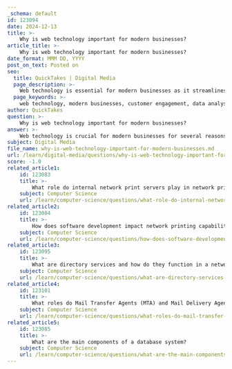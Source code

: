 ```yaml
---
_schema: default
id: 123094
date: 2024-12-13
title: >-
    Why is web technology important for modern businesses?
article_title: >-
    Why is web technology important for modern businesses?
date_format: MMM DD, YYYY
post_on_text: Posted on
seo:
  title: QuickTakes | Digital Media
  page_description: >-
    Web technology is essential for modern businesses as it streamlines processes, enhances customer engagement, enables data collection and analysis, reduces costs, fosters innovation, and provides a global reach.
  page_keywords: >-
    web technology, modern businesses, customer engagement, data analysis, cost reduction, innovation, global reach, communication, ROI, digital landscape
author: QuickTakes
question: >-
    Why is web technology important for modern businesses?
answer: >-
    Web technology is crucial for modern businesses for several reasons, fundamentally transforming how they operate, engage with customers, and innovate. Here are some key points highlighting its importance:\n\n1. **Streamlining Processes**: Web technology enables businesses to automate and streamline various processes, enhancing productivity and efficiency. For instance, cloud computing allows for remote access to business systems, facilitating operations for offsite staff and customers.\n\n2. **Enhanced Customer Engagement**: Businesses leverage web applications to improve customer interactions. This includes e-commerce platforms that provide seamless shopping experiences and customer service tools that enhance communication.\n\n3. **Data Collection and Analysis**: The ability to collect and analyze data through web technologies allows businesses to make informed decisions regarding their marketing strategies and operational improvements. This data-driven approach helps in understanding customer behavior and preferences.\n\n4. **Cost Reduction**: Utilizing web services can significantly lower technology costs associated with new product development and operations. This is particularly beneficial for smaller organizations and partners, enabling them to integrate more easily into the business ecosystem.\n\n5. **Innovation and Competitive Advantage**: Companies that adopt emerging web technologies are better positioned to innovate and adapt to market changes. This includes the development of new products and services that meet evolving customer needs.\n\n6. **Global Reach**: The internet has eliminated geographical barriers, allowing businesses to reach a global audience. This expansion opens up new markets and opportunities for growth.\n\n7. **Improved Communication**: Web technologies facilitate better communication within organizations and with customers. This includes tools for collaboration, information sharing, and customer feedback, which are essential for maintaining competitive advantage.\n\n8. **Return on Investment (ROI)**: By streamlining connectivity and minimizing development time, businesses can see a higher ROI from their technology investments. This is particularly evident in companies that effectively utilize web services to enhance their operations.\n\nIn summary, web technology is integral to modern business operations, driving efficiency, innovation, and customer engagement while reducing costs and expanding market reach. As businesses continue to navigate the digital landscape, those that effectively harness web technology will likely thrive in an increasingly competitive environment.
subject: Digital Media
file_name: why-is-web-technology-important-for-modern-businesses.md
url: /learn/digital-media/questions/why-is-web-technology-important-for-modern-businesses
score: -1.0
related_article1:
    id: 123083
    title: >-
        What role do internal network print servers play in network printing?
    subject: Computer Science
    url: /learn/computer-science/questions/what-role-do-internal-network-print-servers-play-in-network-printing
related_article2:
    id: 123084
    title: >-
        How does software development impact network printing capabilities?
    subject: Computer Science
    url: /learn/computer-science/questions/how-does-software-development-impact-network-printing-capabilities
related_article3:
    id: 123095
    title: >-
        What are directory services and how do they function in a network?
    subject: Computer Science
    url: /learn/computer-science/questions/what-are-directory-services-and-how-do-they-function-in-a-network
related_article4:
    id: 123101
    title: >-
        What roles do Mail Transfer Agents (MTA) and Mail Delivery Agents (MDA) play in email delivery?
    subject: Computer Science
    url: /learn/computer-science/questions/what-roles-do-mail-transfer-agents-mta-and-mail-delivery-agents-mda-play-in-email-delivery
related_article5:
    id: 123085
    title: >-
        What are the main components of a database system?
    subject: Computer Science
    url: /learn/computer-science/questions/what-are-the-main-components-of-a-database-system
---
```


&nbsp;